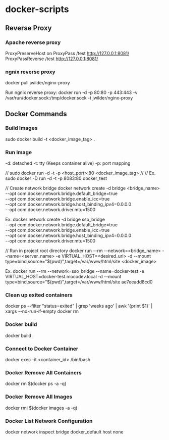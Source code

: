 # docker-scripts

## Reverse Proxy

### Apache reverse proxy

ProxyPreserveHost on
ProxyPass /test http://127.0.0.1:8081/
ProxyPassReverse /test http://127.0.0.1:8081/

### ngnix reverse proxy

docker pull jwilder/nginx-proxy

Run ngnix reverse proxy:
docker run -d -p 80:80 -p 443:443 -v /var/run/docker.sock:/tmp/docker.sock -t jwilder/nginx-proxy

## Docker Commands

### Build Images
sudo docker build -t <docker_image_tag> .

### Run Image
-d: detached
-t: tty (Keeps container alive)
-p: port mapping

// sudo docker run -d -t -p <host_port>:80 <docker_image_tag>
//
// Ex. sudo docker -D run -d -t -p 8083:80 docker_test

// Create network bridge
docker network create -d bridge <bridge_name> \
    --opt com.docker.network.bridge.default_bridge=true \
    --opt com.docker.network.bridge.enable_icc=true \
    --opt com.docker.network.bridge.host_binding_ipv4=0.0.0.0 \
    --opt com.docker.network.driver.mtu=1500

Ex.
docker network create -d bridge sso_bridge \
    --opt com.docker.network.bridge.default_bridge=true \
    --opt com.docker.network.bridge.enable_icc=true \
    --opt com.docker.network.bridge.host_binding_ipv4=0.0.0.0 \
    --opt com.docker.network.driver.mtu=1500

// Run in project root directory
docker run --rm --network=<bridge_name> --name=<server_name> -e VIRTUAL_HOST=<desired_url> -d --mount type=bind,source="$(pwd)",target=/var/www/html/site <docker_image>

Ex. docker run --rm --network=sso_bridge --name=docker-test -e VIRTUAL_HOST=docker-test.mocodev.local -d --mount type=bind,source="$(pwd)",target=/var/www/html/site ae7eeadd8cd0

### Clean up exited containers
docker ps --filter "status=exited" | grep 'weeks ago' | awk '{print $1}' | xargs --no-run-if-empty docker rm

### Docker build

docker build .

### Connect to Docker Container
docker exec -it <container_id> /bin/bash

### Docker Remove All Containers

docker rm $(docker ps -a -q)

### Docker Remove All Images

docker rmi $(docker images -a -q)

### Docker List Network Configuration
docker network inspect bridge docker_default host none
